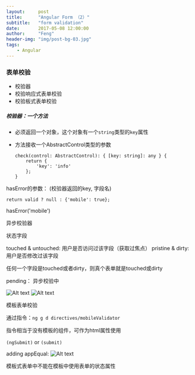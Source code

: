 ```yaml
---
layout:     post
title:      "Angular Form （2）"
subtitle:   "form validation"
date:       2017-05-08 12:00:00
author:     "Feng"
header-img: "img/post-bg-03.jpg"
tags:
    - Angular
---
```



### 表单校验
* 校验器
* 校验响应式表单校验
* 校验板式表单校验

##### 校验器：一个方法
* 必须返回一个对象，这个对象有一个`string`类型的`key`属性
* 方法接收一个AbstractControl类型的参数
	

	```
	check(control: AbstractControl): { [key: string]: any } {
        return {
            'key': 'info'
        };
    }
	```

hasError的参数： (校验器返回的key, 字段名)

    return valid ? null : {'mobile': true};

hasError('mobile')


异步校验器

状态字段

touched & untouched: 用户是否访问过该字段（获取过焦点）
pristine & dirty: 用户是否修改过该字段

任何一个字段是touched或者dirty，则真个表单就是touched或dirty

pending： 异步校验中

![Alt text](./1494431683971.png)
![Alt text](./1494431712767.png)


模板表单校验

通过指令：`ng g d directives/mobileValidator`

指令相当于没有模板的组件，可作为html属性使用

`(ngSubmit)` or `(submit)`

adding appEqual:
![Alt text](./1494482801306.png)

模板式表单中不能在模板中使用表单的状态属性

